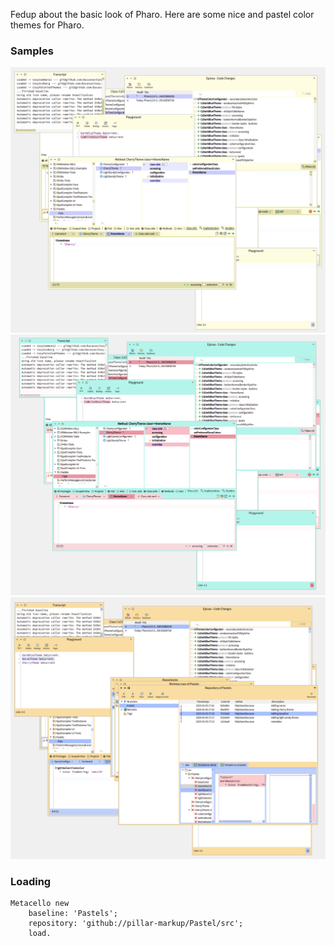 Fedup about the basic look of Pharo. 
Here are some nice and pastel color themes for Pharo.

### Samples

![ SandyCherry ](Sandy.png)
![ Cherry ](Cherry.png)
![ Naran ](Naran.png)


### Loading 
```
Metacello new
	baseline: 'Pastels';
	repository: 'github://pillar-markup/Pastel/src';
	load.
```
